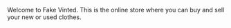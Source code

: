 Welcome to Fake Vinted. This is the online store where you can buy and sell your new or used clothes.
